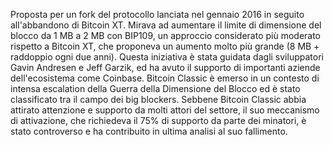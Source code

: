 Proposta per un fork del protocollo lanciata nel gennaio 2016 in seguito all'abbandono di Bitcoin XT. Mirava ad aumentare il limite di dimensione del blocco da 1 MB a 2 MB con BIP109, un approccio considerato più moderato rispetto a Bitcoin XT, che proponeva un aumento molto più grande (8 MB + raddoppio ogni due anni). Questa iniziativa è stata guidata dagli sviluppatori Gavin Andresen e Jeff Garzik, ed ha avuto il supporto di importanti aziende dell'ecosistema come Coinbase. Bitcoin Classic è emerso in un contesto di intensa escalation della Guerra della Dimensione del Blocco ed è stato classificato tra il campo dei big blockers. Sebbene Bitcoin Classic abbia attirato attenzione e supporto da molti attori del settore, il suo meccanismo di attivazione, che richiedeva il 75% di supporto da parte dei minatori, è stato controverso e ha contribuito in ultima analisi al suo fallimento.